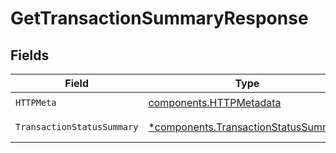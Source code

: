 # GetTransactionSummaryResponse


## Fields

| Field                                                                                       | Type                                                                                        | Required                                                                                    | Description                                                                                 |
| ------------------------------------------------------------------------------------------- | ------------------------------------------------------------------------------------------- | ------------------------------------------------------------------------------------------- | ------------------------------------------------------------------------------------------- |
| `HTTPMeta`                                                                                  | [components.HTTPMetadata](../../models/components/httpmetadata.md)                          | :heavy_check_mark:                                                                          | N/A                                                                                         |
| `TransactionStatusSummary`                                                                  | [*components.TransactionStatusSummary](../../models/components/transactionstatussummary.md) | :heavy_minus_sign:                                                                          | Successful Response                                                                         |